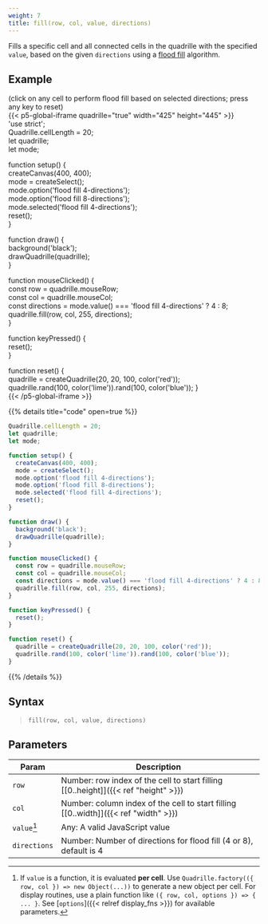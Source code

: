 ```yaml
---
weight: 7
title: fill(row, col, value, directions)  
---
```


Fills a specific cell and all connected cells in the quadrille with the specified `value`, based on the given `directions` using a [flood fill](https://en.wikipedia.org/wiki/Flood_fill) algorithm.

## Example

(click on any cell to perform flood fill based on selected directions; press any key to reset)  
{{< p5-global-iframe quadrille="true" width="425" height="445" >}}  
'use strict';  
Quadrille.cellLength = 20;  
let quadrille;  
let mode;  

function setup() {  
  createCanvas(400, 400);  
  mode = createSelect();  
  mode.option('flood fill 4-directions');  
  mode.option('flood fill 8-directions');  
  mode.selected('flood fill 4-directions');  
  reset();  
}  

function draw() {  
  background('black');  
  drawQuadrille(quadrille);  
}  

function mouseClicked() {  
  const row = quadrille.mouseRow;  
  const col = quadrille.mouseCol;  
  const directions = mode.value() === 'flood fill 4-directions' ? 4 : 8;  
  quadrille.fill(row, col, 255, directions);  
}  

function keyPressed() {  
  reset();  
}  

function reset() {  
  quadrille = createQuadrille(20, 20, 100, color('red'));  
  quadrille.rand(100, color('lime')).rand(100, color('blue'));
}  
{{< /p5-global-iframe >}}  

{{% details title="code" open=true %}}  
```js  
Quadrille.cellLength = 20;  
let quadrille;  
let mode;  

function setup() {  
  createCanvas(400, 400);  
  mode = createSelect();  
  mode.option('flood fill 4-directions');  
  mode.option('flood fill 8-directions');  
  mode.selected('flood fill 4-directions');  
  reset();  
}  

function draw() {  
  background('black');  
  drawQuadrille(quadrille);  
}  

function mouseClicked() {  
  const row = quadrille.mouseRow;  
  const col = quadrille.mouseCol;  
  const directions = mode.value() === 'flood fill 4-directions' ? 4 : 8;  
  quadrille.fill(row, col, 255, directions);  
}  

function keyPressed() {  
  reset();  
}  

function reset() {  
  quadrille = createQuadrille(20, 20, 100, color('red'));  
  quadrille.rand(100, color('lime')).rand(100, color('blue'));
}  
```  
{{% /details %}}  

## Syntax  

> `fill(row, col, value, directions)`  

## Parameters  

| Param        | Description                                                                                 |  
|--------------|---------------------------------------------------------------------------------------------|  
| `row`        | Number: row index of the cell to start filling [[0..height]]({{< ref "height" >}})        |  
| `col`        | Number: column index of the cell to start filling [[0..width]]({{< ref "width" >}})       |  
| `value`[^1]  | Any: A valid JavaScript value                                                               |  
| `directions` | Number: Number of directions for flood fill (4 or 8), default is 4                          |  

[^1]: If `value` is a function, it is evaluated **per cell**. Use `Quadrille.factory(({ row, col }) => new Object(...))` to generate a new object per cell. For display routines, use a plain function like `({ row, col, options }) => { ... }`. See [`options`]({{< relref display_fns >}}) for available parameters.